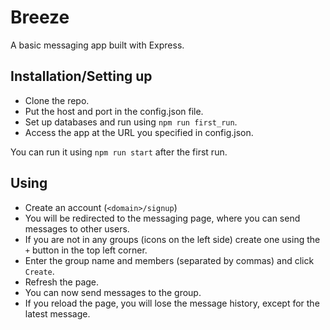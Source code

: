 # Breeze

A basic messaging app built with Express.

## Installation/Setting up

- Clone the repo.
- Put the host and port in the config.json file.
- Set up databases and run using `npm run first_run`.
- Access the app at the URL you specified in config.json.

You can run it using `npm run start` after the first run.

## Using

- Create an account (`<domain>/signup`)
- You will be redirected to the messaging page, where you can send messages to other users.
- If you are not in any groups (icons on the left side) create one using the `+` button in the top left corner.
- Enter the group name and members (separated by commas) and click `Create`.
- Refresh the page.
- You can now send messages to the group.
- If you reload the page, you will lose the message history, except for the latest message.
